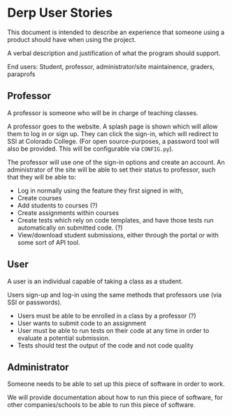 # Derp User Stories

This document is intended to describe an experience that someone using a product should have when using the project.

A verbal description and justification of what the program should support.

End users: Student, professor, administrator/site maintainence, graders, paraprofs

## Professor

A professor is someone who will be in charge of teaching classes.

A professor goes to the website. A splash page is shown which will allow them to log in or sign up.
They can click the sign-in, which will redirect to SSI at Colorado College. 
(For open source-purposes, a password tool will also be provided. This will be configurable via `CONFIG.py`).

The professor will use one of the sign-in options and create an account.
An administrator of the site will be able to set their status to professor, such that they will be able to:

 - Log in normally using the feature they first signed in with,
 - Create courses
 - Add students to courses (?)
 - Create assignments within courses
 - Create tests which rely on code templates, and have those tests run automatically on submitted code. (?)
 - View/download student submissions, either through the portal or with some sort of API tool.


## User

A user is an individual capable of taking a class as a student.

Users sign-up and log-in using the same methods that professors use (via SSI or passwords).

 - Users must be able to be enrolled in a class by a professor (?)
 - User wants to submit code to an assignment
 - User must be able to run tests on their code at any time in order to evaluate a potential submission.
 - Tests should test the output of the code and not code quality
 
## Administrator

Someone needs to be able to set up this piece of software in order to work.

We will provide documentation about how to run this piece of software, for other companies/schools to be able to run this piece of software.


